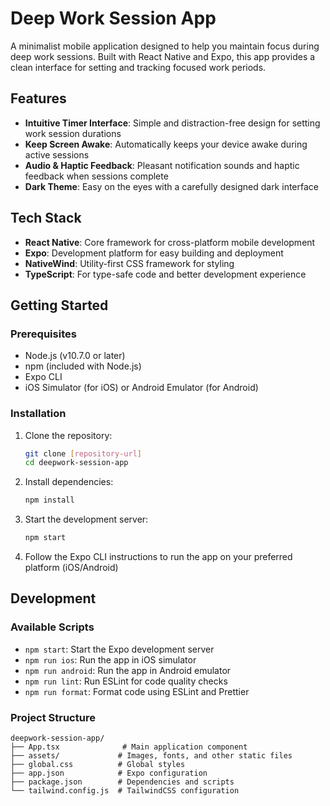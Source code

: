 # Deep Work Session App

A minimalist mobile application designed to help you maintain focus during deep work sessions. Built with React Native and Expo, this app provides a clean interface for setting and tracking focused work periods.

## Features

- **Intuitive Timer Interface**: Simple and distraction-free design for setting work session durations
- **Keep Screen Awake**: Automatically keeps your device awake during active sessions
- **Audio & Haptic Feedback**: Pleasant notification sounds and haptic feedback when sessions complete
- **Dark Theme**: Easy on the eyes with a carefully designed dark interface

## Tech Stack

- **React Native**: Core framework for cross-platform mobile development
- **Expo**: Development platform for easy building and deployment
- **NativeWind**: Utility-first CSS framework for styling
- **TypeScript**: For type-safe code and better development experience

## Getting Started

### Prerequisites

- Node.js (v10.7.0 or later)
- npm (included with Node.js)
- Expo CLI
- iOS Simulator (for iOS) or Android Emulator (for Android)

### Installation

1. Clone the repository:

   ```bash
   git clone [repository-url]
   cd deepwork-session-app
   ```

2. Install dependencies:

   ```bash
   npm install
   ```

3. Start the development server:

   ```bash
   npm start
   ```

4. Follow the Expo CLI instructions to run the app on your preferred platform (iOS/Android)

## Development

### Available Scripts

- `npm start`: Start the Expo development server
- `npm run ios`: Run the app in iOS simulator
- `npm run android`: Run the app in Android emulator
- `npm run lint`: Run ESLint for code quality checks
- `npm run format`: Format code using ESLint and Prettier

### Project Structure

```
deepwork-session-app/
├── App.tsx              # Main application component
├── assets/             # Images, fonts, and other static files
├── global.css          # Global styles
├── app.json            # Expo configuration
├── package.json        # Dependencies and scripts
└── tailwind.config.js  # TailwindCSS configuration
```
